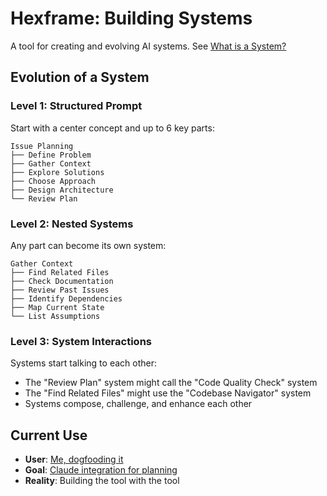 # Hexframe: Building Systems

A tool for creating and evolving AI systems. See [What is a System?](./src/app/SYSTEM.md)

## Evolution of a System

### Level 1: Structured Prompt
Start with a center concept and up to 6 key parts:
```text
Issue Planning
├── Define Problem
├── Gather Context  
├── Explore Solutions
├── Choose Approach
├── Design Architecture
└── Review Plan
```

### Level 2: Nested Systems
Any part can become its own system:
```text
Gather Context
├── Find Related Files
├── Check Documentation
├── Review Past Issues
├── Identify Dependencies
├── Map Current State
└── List Assumptions
```

### Level 3: System Interactions
Systems start talking to each other:
- The "Review Plan" system might call the "Code Quality Check" system
- The "Find Related Files" might use the "Codebase Navigator" system
- Systems compose, challenge, and enhance each other

## Current Use
- **User**: [Me, dogfooding it](./USER.md)
- **Goal**: [Claude integration for planning](./GOAL.md)
- **Reality**: Building the tool with the tool